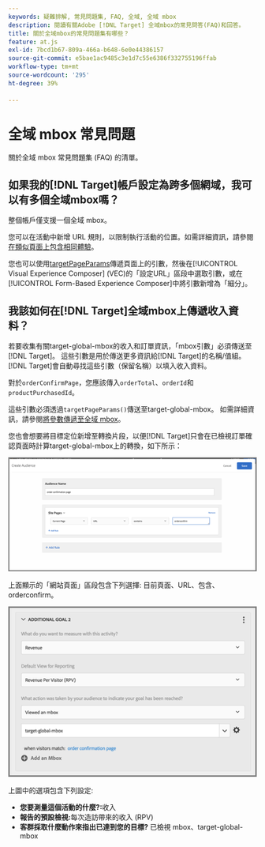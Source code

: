 ```yaml
---
keywords: 疑難排解, 常見問題集, FAQ, 全域, 全域 mbox
description: 閱讀有關Adobe [!DNL Target] 全域mbox的常見問答(FAQ)和回答。
title: 關於全域mbox的常見問題集有哪些？
feature: at.js
exl-id: 7bcd1b67-809a-466a-b648-6e0e44386157
source-git-commit: e5bae1ac9485c3e1d7c55e6386f332755196ffab
workflow-type: tm+mt
source-wordcount: '295'
ht-degree: 39%

---
```


# 全域 mbox 常見問題

關於全域 mbox 常見問題集 (FAQ) 的清單。

## 如果我的[!DNL Target]帳戶設定為跨多個網域，我可以有多個全域mbox嗎？

整個帳戶僅支援一個全域 mbox。

您可以在活動中新增 URL 規則，以限制執行活動的位置。如需詳細資訊，請參閱[在類似頁面上包含相同體驗](https://experienceleague.adobe.com/docs/target/using/experiences/vec/temtest.html?lang=zh-Hant)。

您也可以使用[targetPageParams](/help/dev/implement/client-side/atjs/atjs-functions/targetpageparams.md)傳遞頁面上的引數，然後在[!UICONTROL Visual Experience Composer] (VEC)的「設定URL」區段中選取引數，或在[!UICONTROL Form-Based Experience Composer]中將引數新增為「細分」。

## 我該如何在[!DNL Target]全域mbox上傳遞收入資料？

若要收集有關target-global-mbox的收入和訂單資訊，「mbox引數」必須傳送至[!DNL Target]。 這些引數是用於傳送更多資訊給[!DNL Target]的名稱/值組。 [!DNL Target]會自動尋找這些引數（保留名稱）以填入收入資料。

對於`orderConfirmPage`，您應該傳入`orderTotal`、`orderId`和`productPurchasedId`。

這些引數必須透過`targetPageParams()`傳送至target-global-mbox。 如需詳細資訊，請參閱[將參數傳遞至全域 mbox](/help/dev/implement/client-side/atjs/global-mbox/pass-parameters-to-global-mbox.md)。

您也會想要將目標定位新增至轉換片段，以便[!DNL Target]只會在已檢視訂單確認頁面時計算target-global-mbox上的轉換，如下所示：

![替代影像](assets/revenue1.png)

上面顯示的「網站頁面」區段包含下列選擇: 目前頁面、URL、包含、orderconfirm。

![替代影像](assets/revenue2.png)

上圖中的選項包含下列設定:

* **您要測量這個活動的什麼?:**&#x200B;收入
* **報告的預設檢視:**&#x200B;每次造訪帶來的收入 (RPV)
* **客群採取什麼動作來指出已達到您的目標?** 已檢視 mbox、target-global-mbox
